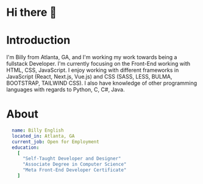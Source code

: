 # Hi there 👋

# Introduction

I'm Billy from Atlanta, GA, and I'm working my work towards being a fullstack Developer. I'm currently focusing on the Front-End working with HTML, CSS, JavaScript. I enjoy working with different frameworks in JavaScript (React, Next.js, Vue.js) and CSS (SASS, LESS, BULMA, BOOTSTRAP, TAILWIND CSS). I also have knowledge of other programming languages with regards to Python, C, C#, Java.

# About

``` yaml
  name: Billy English
  located_in: Atlanta, GA
  current_job: Open for Employment
  education:
    [
      "Self-Taught Developer and Designer"
      "Associate Degree in Computer Science"
      "Meta Front-End Developer Certificate"
    ]
  
```
